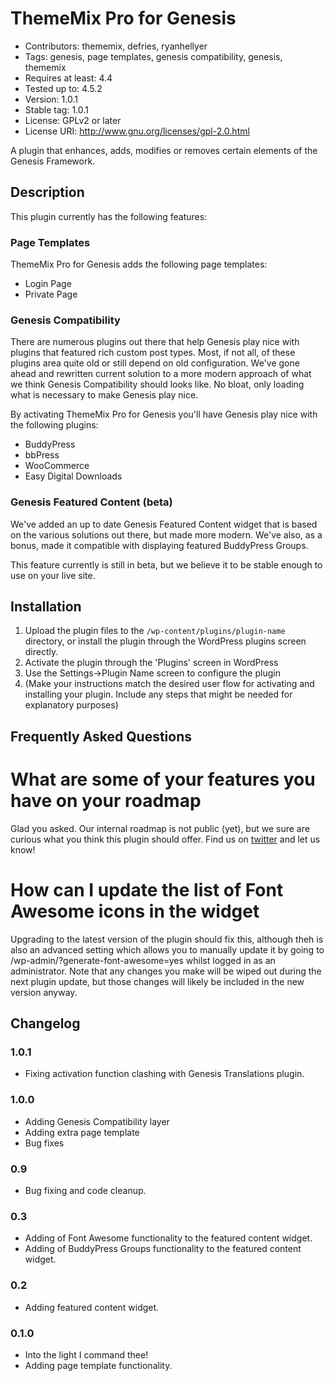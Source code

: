 # ThemeMix Pro for Genesis

* Contributors: thememix, defries, ryanhellyer
* Tags: genesis, page templates, genesis compatibility, genesis, thememix
* Requires at least: 4.4
* Tested up to: 4.5.2
* Version: 1.0.1
* Stable tag: 1.0.1
* License: GPLv2 or later
* License URI: http://www.gnu.org/licenses/gpl-2.0.html

A plugin that enhances, adds, modifies or removes certain elements of the Genesis Framework.

## Description

This plugin currently has the following features:

### Page Templates

ThemeMix Pro for Genesis adds the following page templates:

* Login Page
* Private Page

### Genesis Compatibility

There are numerous plugins out there that help Genesis play nice with plugins that featured rich custom post types. Most, if not all, of these plugins area quite old or still depend on old configuration. We've gone ahead and rewritten current solution to a more modern approach of what we think Genesis Compatibility should looks like. No bloat, only loading what is necessary to make Genesis play nice.

By activating ThemeMix Pro for Genesis you'll have Genesis play nice with the following plugins:

* BuddyPress
* bbPress
* WooCommerce
* Easy Digital Downloads

### Genesis Featured Content (beta)

We've added an up to date Genesis Featured Content widget that is based on the various solutions out there, but made more modern. We've also, as a bonus, made it compatible with displaying featured BuddyPress Groups.

This feature currently is still in beta, but we believe it to be stable enough to use on your live site.

## Installation

1. Upload the plugin files to the `/wp-content/plugins/plugin-name` directory, or install the plugin through the WordPress plugins screen directly.
2. Activate the plugin through the 'Plugins' screen in WordPress
3. Use the Settings->Plugin Name screen to configure the plugin
4. (Make your instructions match the desired user flow for activating and installing your plugin. Include any steps that might be needed for explanatory purposes)

## Frequently Asked Questions

# What are some of your features you have on your roadmap

Glad you asked. Our internal roadmap is not public (yet), but we sure are curious what you think this plugin should offer. Find us on [twitter](https://twitter.com/thememix/) and let us know!

# How can I update the list of Font Awesome icons in the widget

Upgrading to the latest version of the plugin should fix this, although theh is also an advanced setting which allows you to manually update it by going to /wp-admin/?generate-font-awesome=yes whilst logged in as an administrator. Note that any changes you make will be wiped out during the next plugin update, but those changes will likely be included in the new version anyway.

## Changelog

### 1.0.1

* Fixing activation function clashing with Genesis Translations plugin.

### 1.0.0

* Adding Genesis Compatibility layer
* Adding extra page template
* Bug fixes


### 0.9

* Bug fixing and code cleanup.

### 0.3

* Adding of Font Awesome functionality to the featured content widget.
* Adding of BuddyPress Groups functionality to the featured content widget.

### 0.2

* Adding featured content widget.

### 0.1.0

* Into the light I command thee!
* Adding page template functionality.